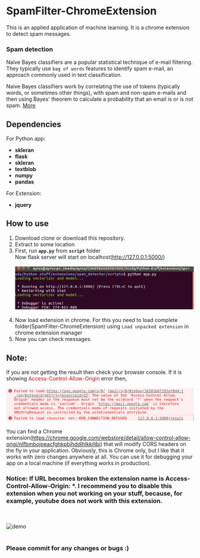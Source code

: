 # SpamFilter-ChromeExtension
This is an applied application of machine learning. It is a chrome extension to detect spam messages. 

### Spam detection 
Naive Bayes classifiers are a popular statistical technique of e-mail filtering. They typically use ```bag of words``` features to identify spam e-mail, an approach commonly used in text classification.

Naive Bayes classifiers work by correlating the use of tokens (typically words, or sometimes other things), with spam and non-spam e-mails and then using Bayes' theorem to calculate a probability that an email is or is not spam. [More](https://en.wikipedia.org/wiki/Naive_Bayes_spam_filtering)

## Dependencies
For Python app: <br>
 * **skleran**
 * **flask**
 * **skleran**
 * **textblob**
 * **numpy**
 * **pandas**
 
 For Extension: <br>
 * **jquery**
 
  
## How to use
1. Download clone or download this repository.
2. Extract to some location
3. First, run **```app.py```** from **```script```** folder<br>
    Now flask server will start on localhost(http://127.0.0.1:5000/)<br><br>
    ![demo](assets/server.png "Server status")<br><br>
4. Now load extension in chrome.
  For this you need to load complete folder(SpamFilter-ChromeExtension) using ```Load unpacked extension``` in chrome extension manager  
5. Now you can check messages. 

## Note:
If you are not getting the result then check your browser console. If it is showing <span style="color:red;">Access-Control-Allow-Origin</span> error then, <br><br>
![error message](assets/error.png "Error message")<br><br>
You can find a Chrome extension(https://chrome.google.com/webstore/detail/allow-control-allow-origi/nlfbmbojpeacfghkpbjhddihlkkiljbi) that will modify CORS headers on the fly in your application. Obviously, this is Chrome only, but I like that it works with zero changes anywhere at all.
You can use it for debugging your app on a local machine (if everything works in production).
### Notice: If URL becomes broken the extension name is Access-Control-Allow-Origin: *. I recommend you to disable this extension when you not working on your stuff, because, for example, youtube does not work with this extension.
<br><br>
![demo](assets/myimage.gif "Demo")<br><br>

### Please commit for any changes or bugs :)
